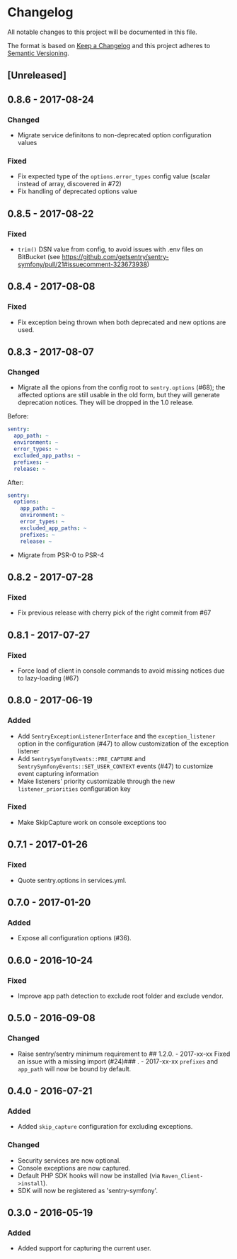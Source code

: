 # Changelog
All notable changes to this project will be documented in this file.

The format is based on [Keep a Changelog](http://keepachangelog.com/en/1.0.0/)
and this project adheres to [Semantic Versioning](http://semver.org/spec/v2.0.0.html).

## [Unreleased]

## 0.8.6 - 2017-08-24
### Changed
 - Migrate service definitons to non-deprecated option configuration values
### Fixed
 - Fix expected type of the `options.error_types` config value (scalar instead of array, discovered in #72)
 - Fix handling of deprecated options value

## 0.8.5 - 2017-08-22
### Fixed
 - `trim()` DSN value from config, to avoid issues with .env files on BitBucket (see https://github.com/getsentry/sentry-symfony/pull/21#issuecomment-323673938)

## 0.8.4 - 2017-08-08
### Fixed
 - Fix exception being thrown when both deprecated and new options are used.

## 0.8.3 - 2017-08-07
### Changed
 - Migrate all the opions from the config root to `sentry.options` (#68); the affected options are still usable in the old form, but they will generate deprecation notices. They will be dropped in the 1.0 release.

Before:
```yaml
sentry:
  app_path: ~
  environment: ~
  error_types: ~
  excluded_app_paths: ~
  prefixes: ~
  release: ~
```
After:
```yaml
sentry:
  options:
    app_path: ~
    environment: ~
    error_types: ~
    excluded_app_paths: ~
    prefixes: ~
    release: ~
```
 - Migrate from PSR-0 to PSR-4

## 0.8.2 - 2017-07-28
### Fixed
 - Fix previous release with cherry pick of the right commit from #67

## 0.8.1 - 2017-07-27
### Fixed
 - Force load of client in console commands to avoid missing notices due to lazy-loading (#67) 

## 0.8.0 - 2017-06-19
### Added
 - Add `SentryExceptionListenerInterface` and the `exception_listener` option in the configuration (#47) to allow customization of the exception listener
 - Add `SentrySymfonyEvents::PRE_CAPTURE` and `SentrySymfonyEvents::SET_USER_CONTEXT` events (#47) to customize event capturing information 
 - Make listeners' priority customizable through the new `listener_priorities` configuration key
### Fixed
 - Make SkipCapture work on console exceptions too

## 0.7.1 - 2017-01-26
### Fixed
- Quote sentry.options in services.yml.

## 0.7.0 - 2017-01-20
### Added
- Expose all configuration options (#36).

## 0.6.0 - 2016-10-24
### Fixed
- Improve app path detection to exclude root folder and exclude vendor.

## 0.5.0 - 2016-09-08
### Changed
- Raise sentry/sentry minimum requirement to ## 1.2.0. - 2017-xx-xx Fixed an issue with a missing import (#24)### . - 2017-xx-xx ``prefixes`` and ``app_path`` will now be bound by default.

## 0.4.0 - 2016-07-21
### Added
- Added ``skip_capture`` configuration for excluding exceptions.
### Changed
- Security services are now optional.
- Console exceptions are now captured.
- Default PHP SDK hooks will now be installed (via ``Raven_Client->install``).
- SDK will now be registered as 'sentry-symfony'.

## 0.3.0 - 2016-05-19
### Added
- Added support for capturing the current user.
